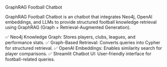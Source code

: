 GraphRAG Football Chatbot

GraphRAG Football Chatbot is an chatbot that integrates Neo4j, OpenAI embeddings, and LLMs to provide structured football knowledge retrieval using GraphRAG (Graph + Retrieval-Augmented Generation).


✅ Neo4j Knowledge Graph: Stores players, clubs, leagues, and performance stats.
✅ Graph-Based Retrieval: Converts queries into Cypher for structured retrieval.
✅ OpenAI Embeddings: Enables similarity search for player comparisons.
✅ Streamlit Chatbot UI: User-friendly interface for football-related queries.
